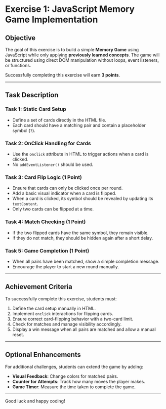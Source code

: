 # Exercise 1: JavaScript Memory Game Implementation

## **Objective**
The goal of this exercise is to build a simple **Memory Game** using JavaScript while only applying **previously learned concepts**. The game will be structured using direct DOM manipulation without loops, event listeners, or functions.

Successfully completing this exercise will earn **3 points**.

---

## **Task Description**

### **Task 1: Static Card Setup**
- Define a set of cards directly in the HTML file.
- Each card should have a matching pair and contain a placeholder symbol (`?`).

### **Task 2: OnClick Handling for Cards**
- Use the `onclick` attribute in HTML to trigger actions when a card is clicked.
- No `addEventListener()` should be used.

### **Task 3: Card Flip Logic (1 Point)**
- Ensure that cards can only be clicked once per round.
- Add a basic visual indicator when a card is flipped.
- When a card is clicked, its symbol should be revealed by updating its `textContent`.
- Only two cards can be flipped at a time.

### **Task 4: Match Checking (1 Point)**
- If the two flipped cards have the same symbol, they remain visible.
- If they do not match, they should be hidden again after a short delay.

### **Task 5: Game Completion (1 Point)**
- When all pairs have been matched, show a simple completion message.
- Encourage the player to start a new round manually.

---

## **Achievement Criteria**
To successfully complete this exercise, students must:
1. Define the card setup manually in HTML.
2. Implement `onclick` interactions for flipping cards.
3. Ensure correct card-flipping behavior with a two-card limit.
4. Check for matches and manage visibility accordingly.
5. Display a win message when all pairs are matched and allow a manual reset.

---

## **Optional Enhancements**
For additional challenges, students can extend the game by adding:
- **Visual Feedback**: Change colors for matched pairs.
- **Counter for Attempts**: Track how many moves the player makes.
- **Game Timer**: Measure the time taken to complete the game.

---

Good luck and happy coding!
